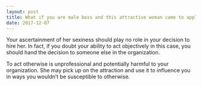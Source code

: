 ```yaml
---
layout: post
title: What if you are male boss and this attractive woman came to apply for a job that you find sexy. Should you hire her?
date: 2017-12-07
---
```


<p>Your ascertainment of her sexiness should play no role in your decision to hire her. In fact, if you doubt your ability to act objectively in this case, you should hand the decision to someone else in the organization.</p><p>To act otherwise is unprofessional and potentially harmful to your organization. She may pick up on the attraction and use it to influence you in ways you wouldn’t be susceptible to otherwise.</p>
